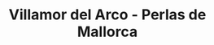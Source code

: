 ---
title: "Villamor del Arco - Perlas de Mallorca"
url: /toledo/villamor-del-arco-perlas-de-mallorca/
shop: Andenken
---